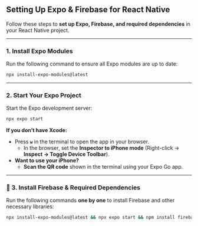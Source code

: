 ## **Setting Up Expo & Firebase for React Native**
Follow these steps to **set up Expo, Firebase, and required dependencies** in your React Native project.

---

### **1. Install Expo Modules**
Run the following command to ensure all Expo modules are up to date:
```sh
npx install-expo-modules@latest
```

---

### **2. Start Your Expo Project**
Start the Expo development server:
```sh
npx expo start
```

**If you don’t have Xcode:**
- Press **`w`** in the terminal to open the app in your browser.  
  - In the browser, set the **Inspector to iPhone mode** (Right-click → **Inspect → Toggle Device Toolbar**).
- **Want to use your iPhone?**  
  - **Scan the QR code** shown in the terminal using your Expo Go app.

---

### **🚀 3. Install Firebase & Required Dependencies**
Run the following commands **one by one** to install Firebase and other necessary libraries:

```sh
npx install-expo-modules@latest && npx expo start && npm install firebase -g firebase-tools @react-native-async-storage/async-storage expo-image-picker expo-constants react-native-dotenv
```
